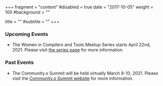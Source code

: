 +++
fragment = "content"
#disabled = true
date = "2017-10-05"
weight = 100
#background = ""

title = ""
#subtitle = ""
+++

### Upcoming Events
* The Women in Compilers and Tools Meetup Series starts April 22nd, 2021. Please visit [the series page](../wict-meetups) for more information.

### Past Events 
* The Community.o Summit will be held virtually March 8-10, 2021. Please visit the [Community.o Summit website](https://llvm.swoogo.com/community-o-summit/) for more information. 
